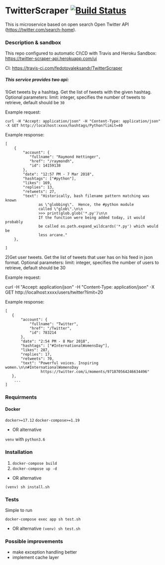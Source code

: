 # TwitterScraper [![Build Status](https://travis-ci.com/fedotovaleksandr/TwitterScraper.svg?branch=master)](https://travis-ci.com/fedotovaleksandr/TwitterScraper)

This is microservice based on open search Open Twitter API (https://twitter.com/search-home).

### Description & sandbox 

This repo configured to automatic CI\CD with Travis and Heroku
Sandbox:
https://twitter-scraper-api.herokuapp.com/ui

CI:
https://travis-ci.com/fedotovaleksandr/TwitterScraper

##### This service provides two api:

1)Get tweets by a hashtag. Get the list of tweets with the given hashtag.
Optional parameters: 
limit: integer, specifies the number of tweets to retrieve, default should be `30`

Example request:

```curl -H "Accept: application/json" -H "Content-Type: application/json" -X GET http://localhost:xxxx/hashtags/Python?limit=40```

Example response:

```
[
    {
        "account": {
           "fullname": "Raymond Hettinger",
           "href": "/raymondh",
           "id": 14159138
        },
        "date": "12:57 PM - 7 Mar 2018",
        "hashtags": ["#python"],
        "likes": 169,
        "replies": 13,
        "retweets": 27,
        "text": "Historically, bash filename pattern matching was known
               as \"globbing\".  Hence, the #python module
               called \"glob\".\n\n
               >>> print(glob.glob('*.py')\n\n
               If the function were being added today, it would probably
               be called os.path.expand_wildcards('*.py') which would be
               less arcane."
    },
  
]
```

2)Get user tweets. Get the list of tweets that user has on his feed in json format. Optional parameters: 
limit: integer, specifies the number of users to retrieve, default should be 30

Example request:

curl -H "Accept: application/json" -H "Content-Type: application/json" -X GET http://localhost:xxxx/users/twitter?limit=20

Example response:

 ```
[
    {
        "account": {
            "fullname": "Twitter",
            "href": "/Twitter",
            "id": 783214
        },
        "date": "2:54 PM - 8 Mar 2018",
        "hashtags": ["#InternationalWomensDay"],
        "likes": 287,
        "replies": 17,
        "retweets": 70,
        "text": "Powerful voices. Inspiring women.\n\n#InternationalWomensDay
                 https://twitter.com/i/moments/971870564246634496"
    },
     ...
] 
```

### Requirments

#### Docker
`docker>=17.12`
`docker-compose>=1.19`

* OR alternative

 `venv` with `python3.6`

### Installation

1) ```docker-compose build```
2) ```docker-compose up -d```

* OR alternative

```(venv) sh install.sh```

### Tests
Simple to run

```docker-compose exec app sh test.sh```

* OR alternative
```(venv) sh test.sh```

### Possible improvements

- make exception handling better 
- implement cache layer 
